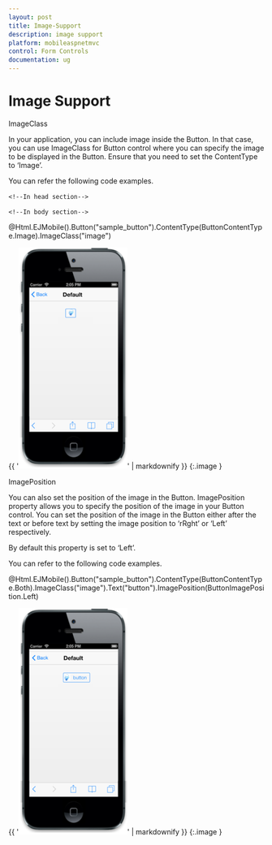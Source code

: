 ```yaml
---
layout: post
title: Image-Support
description: image support
platform: mobileaspnetmvc
control: Form Controls
documentation: ug
---
```


# Image Support

ImageClass

In your application, you can include image inside the Button. In that case, you can use ImageClass for Button control where you can specify the image to be displayed in the Button. Ensure that you need to set the ContentType to ‘Image’. 

You can refer the following code examples.



    <!--In head section-->

<style>

     .image {

            background-image: url("silverlight.jpg");

        }

</style>



    <!--In body section-->

@Html.EJMobile().Button("sample_button").ContentType(ButtonContentType.Image).ImageClass("image")





{{ '![C:/Users/deepal/AppData/Local/Temp/SNAGHTML2abcd1f9.PNG](Image-Support_images/Image-Support_img1.png)' | markdownify }}
{:.image }


ImagePosition

You can also set the position of the image in the Button. ImagePosition property allows you to specify the position of the image in your Button control. You can set the position of the image in the Button either after the text or before text by setting the image position to ‘rRght’ or ‘Left’ respectively.

By default this property is set to ‘Left’.

You can refer to the following code examples.



@Html.EJMobile().Button("sample_button").ContentType(ButtonContentType.Both).ImageClass("image").Text("button").ImagePosition(ButtonImagePosition.Left)





{{ '![C:/Users/deepal/AppData/Local/Temp/SNAGHTML2abf8235.PNG](Image-Support_images/Image-Support_img2.png)' | markdownify }}
{:.image }


